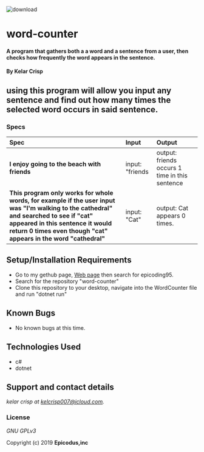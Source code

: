 
![download](https://user-images.githubusercontent.com/49597486/61986386-aef0a200-afc3-11e9-8848-aca01c92ddf2.png)


# word-counter

#### A program that gathers both a a word and a sentence from a user, then checks how frequently the word appears in the sentence.

#### By Kelar Crisp

## using this program will allow you input any sentence and find out how many times the selected word occurs in said sentence.



### Specs       

| Spec | Input | Output |
| :-------------     | :------------- | :------------- |
| **I enjoy going to the beach with friends**    | input:  "friends|output: friends occurs 1 time in this sentence|
| **This program only works for whole words, for example if the user input was "I'm walking to the cathedral" and searched to see if "cat" appeared in this sentence it would return 0 times even though "cat" appears in the word "cathedral"**   | input: "Cat"|output: Cat appears 0 times.|



 

## Setup/Installation Requirements


*  Go to my gethub page, [Web page](https://github.com/) then search for epicoding95.
* Search for the repository "word-counter"
* Clone this repository to your desktop, navigate into the WordCounter file and run "dotnet run"

## Known Bugs
* No known bugs at this time.

## Technologies Used
* c#
* dotnet



## Support and contact details

_kelar crisp at kelcrisp007@icloud.com._

### License

*GNU GPLv3*

Copyright (c) 2019 **Epicodus,inc**
